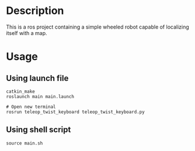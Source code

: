 # Description
This is a ros project containing a simple wheeled robot capable of localizing itself with a map.

# Usage

## Using launch file
```
catkin_make
roslaunch main main.launch

# Open new terminal
rosrun teleop_twist_keyboard teleop_twist_keyboard.py
```

## Using shell script
```
source main.sh
```